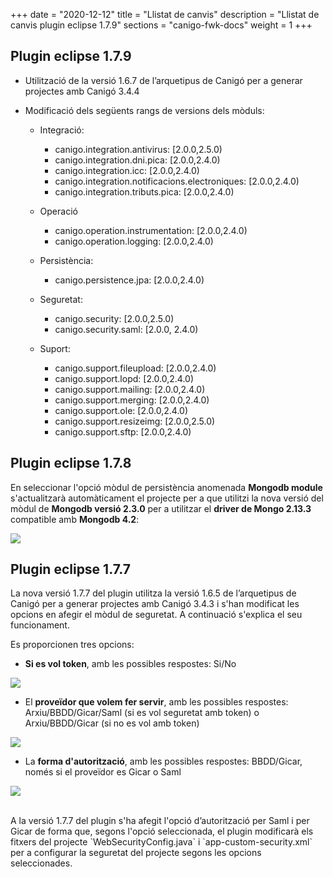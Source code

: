+++
date        = "2020-12-12"
title       = "Llistat de canvis"
description = "Llistat de canvis plugin eclipse 1.7.9"
sections    = "canigo-fwk-docs"
weight		= 1
+++

## Plugin eclipse 1.7.9

- Utilització de la versió 1.6.7 de l’arquetipus de Canigó per a generar projectes amb Canigó 3.4.4
- Modificació dels següents rangs de versions dels mòduls:

  - Integració:
    - canigo.integration.antivirus: [2.0.0,2.5.0)
    - canigo.integration.dni.pica: [2.0.0,2.4.0)
    - canigo.integration.icc: [2.0.0,2.4.0)
    - canigo.integration.notificacions.electroniques: [2.0.0,2.4.0)
    - canigo.integration.tributs.pica: [2.0.0,2.4.0)
 
  - Operació
    - canigo.operation.instrumentation: [2.0.0,2.4.0)
    - canigo.operation.logging: [2.0.0,2.4.0)
 
  - Persistència:
    - canigo.persistence.jpa: [2.0.0,2.4.0)
 
  - Seguretat:
    - canigo.security: [2.0.0,2.5.0)
    - canigo.security.saml: [2.0.0, 2.4.0)
 
  - Suport:
    - canigo.support.fileupload: [2.0.0,2.4.0)
    - canigo.support.lopd: [2.0.0,2.4.0)
    - canigo.support.mailing: [2.0.0,2.4.0)
    - canigo.support.merging: [2.0.0,2.4.0)
    - canigo.support.ole: [2.0.0,2.4.0)
    - canigo.support.resizeimg: [2.0.0,2.5.0)
    - canigo.support.sftp: [2.0.0,2.4.0)

## Plugin eclipse 1.7.8

En seleccionar l'opció mòdul de persistència anomenada **Mongodb module** s'actualitzarà automàticament el projecte
per a que utilitzi la nova versió del mòdul de **Mongodb versió 2.3.0** per a utilitzar el **driver de Mongo 2.13.3** compatible amb **Mongodb 4.2**:

![](/images/news/Plugin_1.7.8_add_mongodb_module.png)

## Plugin eclipse 1.7.7

La nova versió 1.7.7 del plugin utilitza la versió 1.6.5 de l’arquetipus de Canigó per a generar projectes amb Canigó 3.4.3 i s'han modificat les opcions en afegir el mòdul de seguretat.
A continuació s'explica el seu funcionament.

Es proporcionen tres opcions:

* **Si es vol token**, amb les possibles respostes: Si/No

![](/images/news/Plugin_1.7.7_add_security_token.png)

* El **proveïdor que volem fer servir**, amb les possibles respostes: Arxiu/BBDD/Gicar/Saml (si es vol seguretat amb token) o Arxiu/BBDD/Gicar (si no es vol amb token)

![](/images/news/Plugin_1.7.7_add_security_provider.png)

* La **forma d'autorització**, amb les possibles respostes: BBDD/Gicar, només si el proveïdor es Gicar o Saml

![](/images/news/Plugin_1.7.7_add_security_gicar.png)

<br/>
A la versió 1.7.7 del plugin s'ha afegit l'opció d’autorització per Saml i per Gicar de forma que, segons l'opció seleccionada, el plugin modificarà els fitxers del
projecte `WebSecurityConfig.java` i `app-custom-security.xml` per a configurar la seguretat del projecte segons les opcions seleccionades.
